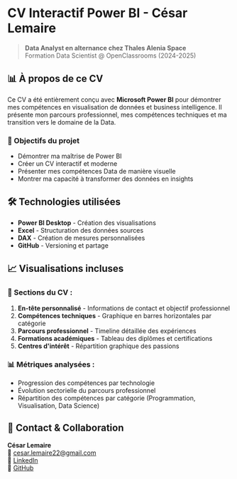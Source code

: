 # CV Interactif Power BI - César Lemaire

> **Data Analyst en alternance chez Thales Alenia Space**  
> Formation Data Scientist @ OpenClassrooms (2024-2025)


## 📊 À propos de ce CV

Ce CV a été entièrement conçu avec **Microsoft Power BI** pour démontrer mes compétences en visualisation de données et business intelligence. Il présente mon parcours professionnel, mes compétences techniques et ma transition vers le domaine de la Data.

### 🎯 Objectifs du projet
- Démontrer ma maîtrise de Power BI
- Créer un CV interactif et moderne  
- Présenter mes compétences Data de manière visuelle
- Montrer ma capacité à transformer des données en insights

## 🛠️ Technologies utilisées

- **Power BI Desktop** - Création des visualisations
- **Excel** - Structuration des données sources
- **DAX** - Création de mesures personnalisées
- **GitHub** - Versioning et partage

## 📈 Visualisations incluses

### 🎨 Sections du CV :
1. **En-tête personnalisé** - Informations de contact et objectif professionnel
2. **Compétences techniques** - Graphique en barres horizontales par catégorie
3. **Parcours professionnel** - Timeline détaillée des expériences
4. **Formations académiques** - Tableau des diplômes et certifications
5. **Centres d'intérêt** - Répartition graphique des passions

### 📊 Métriques analysées :
- Progression des compétences par technologie
- Évolution sectorielle du parcours professionnel  
- Répartition des compétences par catégorie (Programmation, Visualisation, Data Science)




## 📧 Contact & Collaboration

**César Lemaire**  
📧 [cesar.lemaire22@gmail.com](mailto:cesar.lemaire22@gmail.com)  
💼 [LinkedIn](https://linkedin.com/in/césar-lemaire-7a8a33134)  
🐙 [GitHub](https://github.com/Cezlul)  



